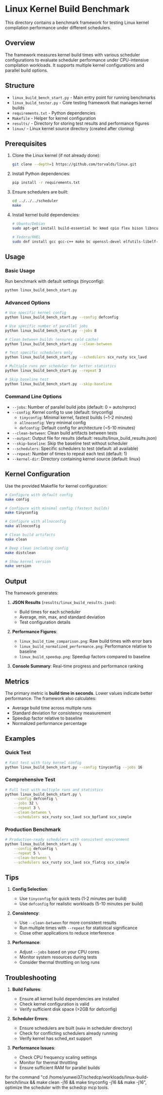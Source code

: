 # Linux Kernel Build Benchmark

This directory contains a benchmark framework for testing Linux kernel compilation performance under different schedulers.

## Overview

The framework measures kernel build times with various scheduler configurations to evaluate scheduler performance under CPU-intensive compilation workloads. It supports multiple kernel configurations and parallel build options.

## Structure

- `linux_build_bench_start.py` - Main entry point for running benchmarks
- `linux_build_tester.py` - Core testing framework that manages kernel builds
- `requirements.txt` - Python dependencies
- `Makefile` - Helper for kernel configuration
- `results/` - Directory for storing test results and performance figures
- `linux/` - Linux kernel source directory (created after cloning)

## Prerequisites

1. Clone the Linux kernel (if not already done):
   ```bash
   git clone --depth=1 https://github.com/torvalds/linux.git
   ```

2. Install Python dependencies:
   ```bash
   pip install -r requirements.txt
   ```

3. Ensure schedulers are built:
   ```bash
   cd ../../../scheduler
   make
   ```

4. Install kernel build dependencies:
   ```bash
   # Ubuntu/Debian
   sudo apt-get install build-essential bc kmod cpio flex bison libncurses5-dev libelf-dev libssl-dev

   # Fedora/RHEL
   sudo dnf install gcc gcc-c++ make bc openssl-devel elfutils-libelf-devel ncurses-devel
   ```

## Usage

### Basic Usage

Run benchmark with default settings (tinyconfig):
```bash
python linux_build_bench_start.py
```

### Advanced Options

```bash
# Use specific kernel config
python linux_build_bench_start.py --config defconfig

# Use specific number of parallel jobs
python linux_build_bench_start.py --jobs 8

# Clean between builds (ensures cold cache)
python linux_build_bench_start.py --clean-between

# Test specific schedulers only
python linux_build_bench_start.py --schedulers scx_rusty scx_lavd

# Multiple runs per scheduler for better statistics
python linux_build_bench_start.py --repeat 3

# Skip baseline test
python linux_build_bench_start.py --skip-baseline
```

### Command Line Options

- `--jobs`: Number of parallel build jobs (default: 0 = auto/nproc)
- `--config`: Kernel config to use (default: tinyconfig)
  - `tinyconfig`: Minimal kernel, fastest builds (~1-2 minutes)
  - `allnoconfig`: Very minimal config
  - `defconfig`: Default config for architecture (~5-10 minutes)
- `--clean-between`: Clean build artifacts between tests
- `--output`: Output file for results (default: results/linux_build_results.json)
- `--skip-baseline`: Skip the baseline test without scheduler
- `--schedulers`: Specific schedulers to test (default: all available)
- `--repeat`: Number of times to repeat each test (default: 1)
- `--kernel-dir`: Directory containing kernel source (default: linux)

## Kernel Configuration

Use the provided Makefile for kernel configuration:

```bash
# Configure with default config
make config

# Configure with minimal config (fastest builds)
make tinyconfig

# Configure with allnoconfig
make allnoconfig

# Clean build artifacts
make clean

# Deep clean including config
make distclean

# Show kernel version
make version
```

## Output

The framework generates:

1. **JSON Results** (`results/linux_build_results.json`):
   - Build times for each scheduler
   - Average, min, max, and standard deviation
   - Test configuration details

2. **Performance Figures**:
   - `linux_build_time_comparison.png`: Raw build times with error bars
   - `linux_build_normalized_performance.png`: Performance relative to baseline
   - `linux_build_speedup.png`: Speedup factors compared to baseline

3. **Console Summary**: Real-time progress and performance ranking

## Metrics

The primary metric is **build time in seconds**. Lower values indicate better performance. The framework also calculates:
- Average build time across multiple runs
- Standard deviation for consistency measurement
- Speedup factor relative to baseline
- Normalized performance percentage

## Examples

### Quick Test
```bash
# Fast test with tiny kernel config
python linux_build_bench_start.py --config tinyconfig --jobs 16
```

### Comprehensive Test
```bash
# Full test with multiple runs and statistics
python linux_build_bench_start.py \
    --config defconfig \
    --jobs 32 \
    --repeat 3 \
    --clean-between \
    --schedulers scx_rusty scx_lavd scx_bpfland scx_simple
```

### Production Benchmark
```bash
# Production-ready schedulers with consistent environment
python linux_build_bench_start.py \
    --config defconfig \
    --repeat 5 \
    --clean-between \
    --schedulers scx_rusty scx_lavd scx_flatcg scx_simple
```

## Tips

1. **Config Selection**:
   - Use `tinyconfig` for quick tests (1-2 minutes per build)
   - Use `defconfig` for realistic workloads (5-10 minutes per build)

2. **Consistency**:
   - Use `--clean-between` for more consistent results
   - Run multiple times with `--repeat` for statistical significance
   - Close other applications to reduce interference

3. **Performance**:
   - Adjust `--jobs` based on your CPU cores
   - Monitor system resources during tests
   - Consider thermal throttling on long runs

## Troubleshooting

1. **Build Failures**:
   - Ensure all kernel build dependencies are installed
   - Check kernel configuration is valid
   - Verify sufficient disk space (>2GB for defconfig)

2. **Scheduler Errors**:
   - Ensure schedulers are built (`make` in scheduler directory)
   - Check for conflicting schedulers already running
   - Verify kernel has sched_ext support

3. **Performance Issues**:
   - Check CPU frequency scaling settings
   - Monitor for thermal throttling
   - Ensure sufficient RAM for parallel builds

for the command "cd /home/yunwei37/schedcp/workloads/linux-build-bench/linux && make clean -j16 && make tinyconfig -j16 && make -j16", optimize the scheduler with the schedcp mcp tools.


